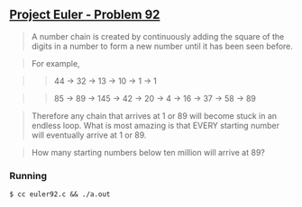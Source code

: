 ## [Project Euler - Problem 92](https://projecteuler.net/problem=92)

> A number chain is created by continuously adding the square of the digits in a number to form a new number until it has been seen before.

> For example,

>> 44 → 32 → 13 → 10 → 1 → 1

>> 85 → 89 → 145 → 42 → 20 → 4 → 16 → 37 → 58 → 89

> Therefore any chain that arrives at 1 or 89 will become stuck in an endless loop. What is most amazing is that EVERY starting number will eventually arrive at 1 or 89.

> How many starting numbers below ten million will arrive at 89?


### Running

```
$ cc euler92.c && ./a.out
```
